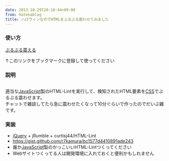 ```yaml
---
date: 2013-10-29T20:10:44+09:00
from: hatenablog
title: ハロウィンなのでHTMLをぶるぶる震わせてみました
---
```


<h3>使い方</h3>

<p><a href="javascript: (function(){'use strict';var jquery=document.createElement('script');var jrumble=document.createElement('script');var halloween=document.createElement('script');jquery.src='https://ajax.googleapis.com/ajax/libs/jquery/1.7.2/jquery.min.js';jrumble.src='https://raw.github.com/jackrugile/jrumble/master/jquery.jrumble.min.js';halloween.src='https://gist.github.com/r7kamura/bc1577d4410891ade243/raw/aa987f3068a8efb3624be0a0038f29e1b1979535/halloween.js';document.body.appendChild(jquery);document.body.appendChild(jrumble);document.body.appendChild(halloween);}());">ぶるぶる震える</a></p>

<p>↑このリンクをブックマークに登録して使ってください</p>

<h3>説明</h3>

<p><img src="http://cdn-ak.f.st-hatena.com/images/fotolife/r/r7kamura/20131029/20131029200446.gif?1383044739" alt="" /></p>

<p>適当な<a class="keyword" href="http://d.hatena.ne.jp/keyword/JavaScript">JavaScript</a>製のHTML-Lintを実行して、検知されたHTML要素を<a class="keyword" href="http://d.hatena.ne.jp/keyword/CSS">CSS</a>でぶるぶる震わせます。<br/>
チャットで雑談してたら急に震わせたくなって10分ぐらいで作ったのでだいぶ雑です。</p>

<h3>実装</h3>

<ul>
<li><a class="keyword" href="http://d.hatena.ne.jp/keyword/jQuery">jQuery</a> + jRumble + curtisj44/HTML-Lint</li>
<li><a href="https://gist.github.com/r7kamura/bc1577d4410891ade243">https://gist.github.com/r7kamura/bc1577d4410891ade243</a></li>
<li>誰か<a class="keyword" href="http://d.hatena.ne.jp/keyword/JavaScript">JavaScript</a>製のかっこいいHTML-Lintつくってください</li>
<li>Webサイトつくってる人は開発環境に入れておくと便利かもしれません</li>
</ul>


